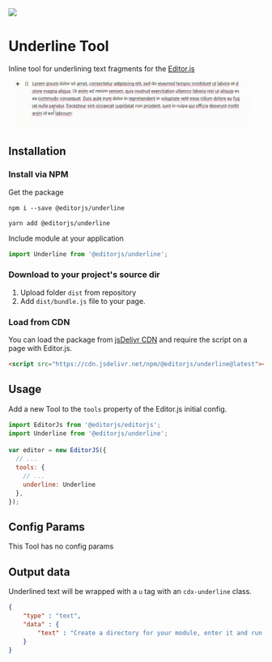 ![](https://badgen.net/badge/Editor.js/v2.0/blue)

# Underline Tool
Inline tool for underlining text fragments for the [Editor.js](https://github.com/codex-team/editor.js)

![](editorjs-strikethrough.gif)

## Installation

### Install via NPM

Get the package

```shell
npm i --save @editorjs/underline
```

```shell
yarn add @editorjs/underline
```

Include module at your application

```javascript
import Underline from '@editorjs/underline';
```

### Download to your project's source dir

1. Upload folder `dist` from repository
2. Add `dist/bundle.js` file to your page.

### Load from CDN

You can load the package from [jsDelivr CDN](https://www.jsdelivr.com/package/npm/@editorjs/underline) and require the script on a page with Editor.js.

```html
<script src="https://cdn.jsdelivr.net/npm/@editorjs/underline@latest"></script>
```

## Usage

Add a new Tool to the `tools` property of the Editor.js initial config.

```javascript
import EditorJs from '@editorjs/editorjs';
import Underline from '@editorjs/underline';

var editor = new EditorJS({
  // ...
  tools: {
    // ...
    underline: Underline
  },
});
```

## Config Params

This Tool has no config params

## Output data

Underlined text will be wrapped with a `u` tag with an `cdx-underline` class.

```json
{
    "type" : "text",
    "data" : {
        "text" : "Create a directory for your module, enter it and run <u class=\"cdx-underline\">npm init</u> command."
    }
}
```
